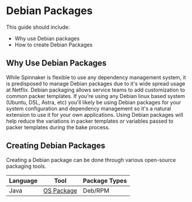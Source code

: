 # Debian Packages

This guide should include:

- Why use Debian packages
- How to create Debian Packages


## Why Use Debian Packages

While Spinnaker is flexible to use any dependency management system, it is predisposed to manage Debian packages due to it's wide spread usage at Netflix.  Debian packaging allows service teams to add customization to common packer templates.  If you're using any Debian linux based system (Ubuntu, DSL, Astra, etc) you'll likely be using Debian packages for your system configuration and dependency management so it's a natural extension to use it for your own applications.  Using Debian packages will help reduce the variations in packer templates or variables passed to packer templates during the bake process.

## Creating Debian Packages

Creating a Debian package can be done through various open-source packaging tools.  

| Language | Tool | Package Types |
|---|---|---|
| Java   | [OS Package](https://github.com/nebula-plugins/gradle-ospackage-plugin)  | Deb/RPM |
